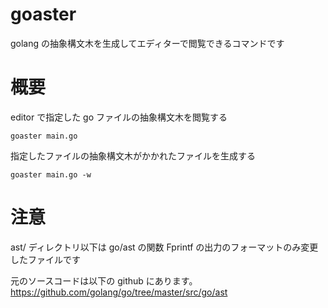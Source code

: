 # goaster

golang の抽象構文木を生成してエディターで閲覧できるコマンドです

# 概要

editor で指定した go ファイルの抽象構文木を閲覧する

```
goaster main.go
```

指定したファイルの抽象構文木がかかれたファイルを生成する

```
goaster main.go -w
```

# 注意

ast/ ディレクトリ以下は go/ast の関数 Fprintf の出力のフォーマットのみ変更したファイルです

元のソースコードは以下の github にあります。
https://github.com/golang/go/tree/master/src/go/ast
